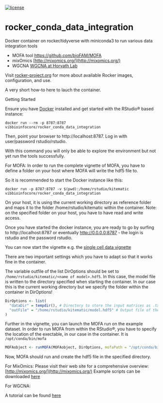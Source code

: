[![license](https://img.shields.io/badge/license-GPLv2-blue.svg)](https://opensource.org/licenses/GPL-2.0)

# rocker_conda_data_integration
Docker container on rocker/tidyverse with miniconda3 to run various  data integration tools

  *  MOFA tool https://github.com/bioFAM/MOFA
  *  mixOmics [http://mixomics.org/](http://mixomics.org/)
  *  WGCNA [WGCNA at Horvath Lab](https://labs.genetics.ucla.edu/horvath/CoexpressionNetwork/Rpackages/WGCNA/)

Visit [rocker-project.org](http://rocker-project.org) for more about available Rocker images, configuration, and use.

A very short how-to here to lauch the container.

Getting Started

Ensure you have [Docker](https://www.docker.com/) installed and get started with the RStudio® based instance:

```
docker run --rm -p 8787:8787 vibbioinfocore/rocker_conda_data_integration
```

Then, point your browser to http://localhost:8787. Log in with user/password rstudio/rstudio.

With this command you will only be able to explore the environment but not yet run the tools successfully. 

For MOFA:
In order to run the complete vignette of MOFA, you have to define a folder on your host where MOFA will write the hdf5 file to.

So it is recommended to start the Docker instance like this:

```
docker run -p 8787:8787 -v $(pwd):/home/rstudio/kitematic vibbioinfocore/rocker_conda_data_integration
```

On your host, it is using the current working directory as reference folder and maps it to the folder /home/rstudio/kitematic within the container. Note: on the specified folder on your host, you have to have read and write access.

Once you have started the docker instance, you are ready to go by surfing to http://localhost:8787 or eventually http://0.0.0.0:8787 - the login is rstudio and the password rstudio.

You can now start the vignette e.g. the [single cell data vignette](https://github.com/bioFAM/MOFA/blob/master/MOFAtools/vignettes/MOFA_example_scMT.Rmd)

There are two important settings which you have to adapt so that it works fine in the container.

The variable outfile of the list DirOptions should be set to ``` /home/rstudio/kitematic/<name of model>.hdf5```. In this case, the model file is written to the directory specified when starting the container. In our case this is the current working directory but we specify the folder within the container in DirOptions!

```R
DirOptions <- list(
  "dataDir" = tempdir(), # Directory to store the input matrices as .txt files, it can be a temporary folder
  "outFile" = "/home/rstudio/kitematic/model.hdf5" # Output file of the model (use hdf5 extension)
)
```
Further in the vignette, you can launch the MOFA run on the example dataset. In order to run MOFA from within the RStudio®, you have to specify the location of the exectable, in our case in the container. It is ```/opt/conda/bin/mofa```

```R
MOFAobject <- runMOFA(MOFAobject, DirOptions, mofaPath = "/opt/conda/bin/mofa")
```
Now, MOFA should run and create the hdf5 file in the specified directory.

For MixOmics:
Please visit their web site for a comprehensive overview: [http://mixomics.org/](http://mixomics.org/)
Example scripts can be downloaded [here](http://journals.plos.org/ploscompbiol/article/file?type=supplementary&id=info:doi/10.1371/journal.pcbi.1005752.s002)

For WGCNA:

A tutorial can be found [here](https://labs.genetics.ucla.edu/horvath/CoexpressionNetwork/Rpackages/WGCNA/Tutorials/)
